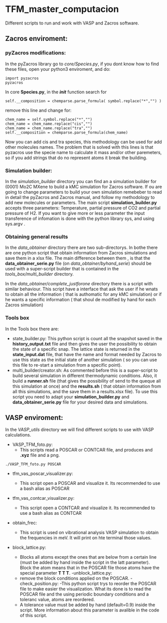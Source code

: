 # TFM_master_computacion
Different scripts to run and work with VASP and Zacros software.

## Zacros enviroment:

### pyZacros modifications:
  In the pyZacros library go to *core/Species.py*, if you dont know how to find these files, open your python3 enviroment, and do:
  ``` 
  import pyzacros
  pyzacros 
  ```
  In core **Species.py**, in the *__init__* function search for 
  ```
  self.__composition = chemparse.parse_formula( symbol.replace("*","") )
  ```
  remove this line and change for:
  ```
  chem_name = self.symbol.replace("*","")
  chem_name = chem_name.replace("cis","")
  chem_name = chem_name.replace("tra","")
  self.__composition = chemparse.parse_formula(chem_name)
  ```
  Now you can add cis and tra species, this methodology can be used for add other molecules names. The problem that is solved with this lines is that pyzacros use the specie name to calculate it mass and/or other paremeters, so if you add strings that do no represent atoms it break the building.

### Simulation builder:
   In the *simulation_builder* directory you can find an a simulation builder for (0001) Mo2C MXene to build a kMC simulation for Zacros software. If ou are going to change parameters to build your own simulation remebeber to read in detail the pyZacros and Zacros manual, and follow my methodology to add new molecules or parameters.
   The main script **simulation_builder.py** accepts three parameters: Temperature, partial pressure of CO2 and partial pressure of H2. If you want to give more or less parameter the input transference of infomation is done with the python library sys, and using sys.argv .
  
### Obtaining general results
In the *data_obtainer* directory there are two sub-directorys. In bothe there are one python script that obtain information from Zacros simulations and save them in a xlsx file.
The main difference between them , is that the **data_obtainer_serie.py** file (on *data_obtainer/byhand_serie*) should be used with a super-script builder that is contained in the *tools_box/multi_builder* directory.

In the *data_obtainer/complete_justforone* directory there is a script with similar behaviour. This script have a interface that ask the user if he wnats to obtain all the information ( that is authomatic for any kMC simulation) or if he wants a specific information ( that shoul de modified by hand for each Zacros simulation)

### Tools box

In the Tools box there are:
- state_builder.py:
  This python script is count all the snapshot saved in the **history_output.txt** file and then gives the user the possibility to obtain the state of a specific snap. The lattice state is returned in the **state_input.dat** file, that have the name and format needed by Zacros to use this state as the initial state of another simulation ( so you can use this file to re-start a simulation from a specific point).
- multi_builder/creator.sh:
  As commented before this is a super-script to build several simulation in different thermodynamic conditions. Also, it build a **runner.sh** file (that gives the possibility of send to the queque all this simulation at once) and the **results.sh** ( that obtain information from all this simulations, and the save them in a results.xlsx file). To use this script you need to adapt your **simulation_builder.py** and **data_obtainer_serie.py** file for your desired data and simulations.
  
## VASP enviroment:
In the *VASP_utils* directory we will find different scripts to use with VASP calculations.
- VASP_TFM_foto.py:
  - This scripts read a POSCAR or CONTCAR file, and produces and **.xyz** file and a png.
```
./VASP_TFM_foto.py POSCAR
```
- tfm_vas_poscar_visualizer.py:
  - This script open a POSCAR and visualize it. Its recommended to use a bash alias as POSCAR

- tfm_vas_contcar_visualizer.py:
  - This script open a CONTCAR and visualize it. Its recommended to use a bash alias as CONTCAR
 
- obtain_frec:
  - This script is used on vibrational analysis VASP simulation to obtain the frequencies in meV. It will print on hte terminal those values.
- block_lattice.py:
  - Blocks all atoms except the ones that are below from a certain line (must be added by hand inside the script in the latt parameter). Block the atom means that in the POSCAR file those atoms have the special parameter **T    T    T**.
-unblock_lattice.py:
  - remove the block conditions applied on the POSCAR.
-check_position.py:
  -This python script trys to reorder the POSCAR file to make easier the visualization. What its done is to read the POSCAR file and the using periodic boundary conditions and a toleranc value, atoms are reordered.
  - A tolerance value must be added by hand (default=0.9) inside the script. More information about this parameter is avalible in the code of this script.

